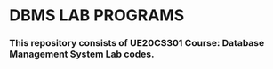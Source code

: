 # DBMS LAB PROGRAMS

### This repository consists of UE20CS301 Course: Database Management System Lab codes.